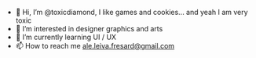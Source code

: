 - 👋 Hi, I’m @toxicdiamond, I like games and cookies... and yeah I am very toxic
- 👀 I’m interested in designer graphics and arts
- 🌱 I’m currently learning UI / UX
- 📫 How to reach me ale.leiva.fresard@gmail.com

<!---
toxicdiamond/toxicdiamond is a ✨ special ✨ repository because its `README.md` (this file) appears on your GitHub profile.
You can click the Preview link to take a look at your changes.
--->
